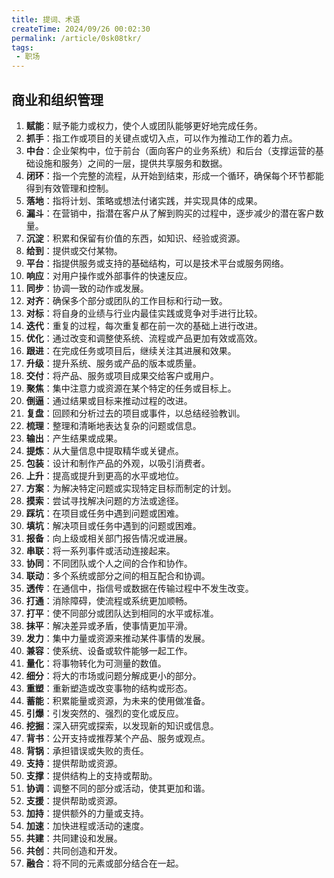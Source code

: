 ```yaml
---
title: 提词、术语
createTime: 2024/09/26 00:02:30
permalink: /article/0sk08tkr/
tags:
 - 职场
---
```


## 商业和组织管理

1. **赋能**：赋予能力或权力，使个人或团队能够更好地完成任务。
2. **抓手**：指工作或项目的关键点或切入点，可以作为推动工作的着力点。
3. **中台**：企业架构中，位于前台（面向客户的业务系统）和后台（支撑运营的基础设施和服务）之间的一层，提供共享服务和数据。
4. **闭环**：指一个完整的流程，从开始到结束，形成一个循环，确保每个环节都能得到有效管理和控制。
5. **落地**：指将计划、策略或想法付诸实践，并实现具体的成果。
6. **漏斗**：在营销中，指潜在客户从了解到购买的过程中，逐步减少的潜在客户数量。
7. **沉淀**：积累和保留有价值的东西，如知识、经验或资源。
8. **给到**：提供或交付某物。
9. **平台**：指提供服务或支持的基础结构，可以是技术平台或服务网络。
10. **响应**：对用户操作或外部事件的快速反应。
11. **同步**：协调一致的动作或发展。
12. **对齐**：确保多个部分或团队的工作目标和行动一致。
13. **对标**：将自身的业绩与行业内最佳实践或竞争对手进行比较。
14. **迭代**：重复的过程，每次重复都在前一次的基础上进行改进。
15. **优化**：通过改变和调整使系统、流程或产品更加有效或高效。
16. **跟进**：在完成任务或项目后，继续关注其进展和效果。
17. **升级**：提升系统、服务或产品的版本或质量。
18. **交付**：将产品、服务或项目成果交给客户或用户。
19. **聚焦**：集中注意力或资源在某个特定的任务或目标上。
20. **倒逼**：通过结果或目标来推动过程的改进。
21. **复盘**：回顾和分析过去的项目或事件，以总结经验教训。
22. **梳理**：整理和清晰地表达复杂的问题或信息。
23. **输出**：产生结果或成果。
24. **提炼**：从大量信息中提取精华或关键点。
25. **包装**：设计和制作产品的外观，以吸引消费者。
26. **上升**：提高或提升到更高的水平或地位。
27. **方案**：为解决特定问题或实现特定目标而制定的计划。
28. **摸索**：尝试寻找解决问题的方法或途径。
29. **踩坑**：在项目或任务中遇到问题或困难。
30. **填坑**：解决项目或任务中遇到的问题或困难。
31. **报备**：向上级或相关部门报告情况或进展。
32. **串联**：将一系列事件或活动连接起来。
33. **协同**：不同团队或个人之间的合作和协作。
34. **联动**：多个系统或部分之间的相互配合和协调。
35. **透传**：在通信中，指信号或数据在传输过程中不发生改变。
36. **打通**：消除障碍，使流程或系统更加顺畅。
37. **打平**：使不同部分或团队达到相同的水平或标准。
38. **抹平**：解决差异或矛盾，使事情更加平滑。
39. **发力**：集中力量或资源来推动某件事情的发展。
40. **兼容**：使系统、设备或软件能够一起工作。
41. **量化**：将事物转化为可测量的数值。
42. **细分**：将大的市场或问题分解成更小的部分。
43. **重塑**：重新塑造或改变事物的结构或形态。
44. **蓄能**：积累能量或资源，为未来的使用做准备。
45. **引爆**：引发突然的、强烈的变化或反应。
46. **挖掘**：深入研究或探索，以发现新的知识或信息。
47. **背书**：公开支持或推荐某个产品、服务或观点。
48. **背锅**：承担错误或失败的责任。
49. **支持**：提供帮助或资源。
50. **支撑**：提供结构上的支持或帮助。
51. **协调**：调整不同的部分或活动，使其更加和谐。
52. **支援**：提供帮助或资源。
53. **加持**：提供额外的力量或支持。
54. **加速**：加快进程或活动的速度。
55. **共建**：共同建设和发展。
56. **共创**：共同创造和开发。
57. **融合**：将不同的元素或部分结合在一起。

